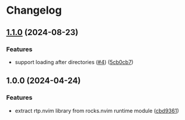 # Changelog

## [1.1.0](https://github.com/nvim-neorocks/rtp.nvim/compare/v1.0.0...v1.1.0) (2024-08-23)


### Features

* support loading after directories ([#4](https://github.com/nvim-neorocks/rtp.nvim/issues/4)) ([5cb0cb7](https://github.com/nvim-neorocks/rtp.nvim/commit/5cb0cb771e8aa1b0c358b72604e16bbf076b376d))

## 1.0.0 (2024-04-24)


### Features

* extract rtp.nvim library from rocks.nvim runtime module ([cbd9361](https://github.com/nvim-neorocks/rtp.nvim/commit/cbd9361923686127f4246e1d8f20c8449888e43d))
